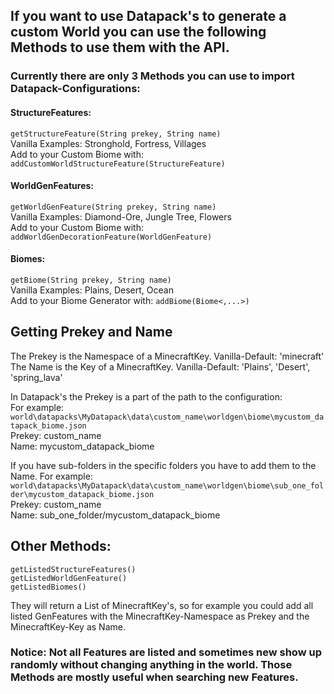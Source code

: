## If you want to use Datapack's to generate a custom World you can use the following Methods to use them with the API.

### Currently there are only 3 Methods you can use to import Datapack-Configurations:

#### StructureFeatures: <br>
  ```getStructureFeature(String prekey, String name)``` <br>
  Vanilla Examples: Stronghold, Fortress, Villages <br>
  Add to your Custom Biome with: ```addCustomWorldStructureFeature(StructureFeature)``` <br>
  

#### WorldGenFeatures: <br>
  ```getWorldGenFeature(String prekey, String name)``` <br>
  Vanilla Examples: Diamond-Ore, Jungle Tree, Flowers <br>
  Add to your Custom Biome with: ```addWorldGenDecorationFeature(WorldGenFeature)``` <br>
  

#### Biomes: <br>
  ```getBiome(String prekey, String name)``` <br>
  Vanilla Examples: Plains, Desert, Ocean <br>
  Add to your Biome Generator with: ```addBiome(Biome<,...>)``` <br>



## Getting Prekey and Name <br>
  The Prekey is the Namespace of a MinecraftKey. Vanilla-Default: 'minecraft' <br>
  The Name is the Key of a MinecraftKey. Vanilla-Default: 'Plains', 'Desert', 'spring_lava' <br>
  
  In Datapack's the Prekey is a part of the path to the configuration: <br>
  For example: ```world\datapacks\MyDatapack\data\custom_name\worldgen\biome\mycustom_datapack_biome.json``` <br>
         Prekey: custom_name <br>
         Name:   mycustom_datapack_biome <br>
         
  If you have sub-folders in the specific folders you have to add them to the Name.
  For example: ```world\datapacks\MyDatapack\data\custom_name\worldgen\biome\sub_one_folder\mycustom_datapack_biome.json``` <br>
         Prekey: custom_name <br>
         Name:   sub_one_folder/mycustom_datapack_biome <br>


## Other Methods:
``` 
getListedStructureFeatures()
getListedWorldGenFeature()
getListedBiomes()
```
They will return a List of MinecraftKey's, so for example you could add all listed GenFeatures with the MinecraftKey-Namespace as Prekey and the MinecraftKey-Key as Name. <br>
### Notice: Not all Features are listed and sometimes new show up randomly without changing anything in the world. Those Methods are mostly useful when searching new Features.



